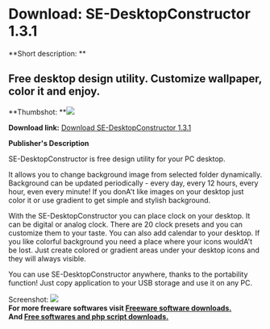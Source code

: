 # Download: SE-DesktopConstructor 1.3.1

**Short description: **

## Free desktop design utility. Customize wallpaper, color it and enjoy.

  
**Thumbshot: **![](http://www.freewarefiles.com/screenshot/sedsktpcnstrctr_md.jpg)   
  
**Download link:** [Download SE-DesktopConstructor 1.3.1](http://freesoftwares.boysofts.com/SE-DesktopConstructor_program_61146.html)  
  

**Publisher's Description**  
  

SE-DesktopConstructor is free design utility for your PC desktop.

It allows you to change background image from selected folder dynamically.
Background can be updated periodically - every day, every 12 hours, every
hour, even every minute! If you donA't like images on your desktop just color
it or use gradient to get simple and stylish background.

With the SE-DesktopConstructor you can place clock on your desktop. It can be
digital or analog clock. There are 20 clock presets and you can customize them
to your taste. You can also add calendar to your desktop. If you like colorful
background you need a place where your icons wouldA't be lost. Just create
colored or gradient areas under your desktop icons and they will always
visible.

You can use SE-DesktopConstructor anywhere, thanks to the portability
function! Just copy application to your USB storage and use it on any PC.

  
  
Screenshot: ![](http://www.freewarefiles.com/screenshot/sedsktpcnstrctr.jpg)  
**For more freeware softwares visit [Freeware software downloads.](http://freesoftwares.boysofts.com/)**   
**And [Free softwares and php script downloads.](http://www.boysofts.com/)**

